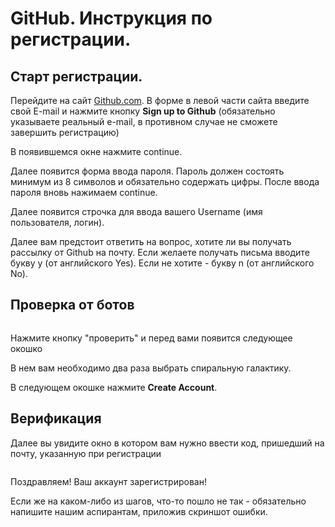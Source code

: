 # GitHub. Инструкция по регистрации.
## Старт регистрации. 

Перейдите на сайт [Github.com](https://github.com).
В форме в левой части сайта введите свой E-mail и нажмите кнопку **Sign up to Github** (обязательно указываете реальный e-mail, в противном случае не сможете завершить регистрацию)
<img src="img/NI_1.jpg" alt="">

В появившемся окне нажмите continue.
<img src="img/NI_2.jpg" alt="">

Далее появится форма ввода пароля. Пароль должен состоять минимум из 8 символов и обязательно содержать цифры. После ввода пароля вновь нажимаем continue.
<img src="img/NI_3.jpg" alt="">

Далее появится строчка для ввода вашего Username (имя пользователя, логин).
<img src="img/NI_4.jpg" alt="">

Далее вам предстоит ответить на вопрос, хотите ли вы получать рассылку от Github на почту.
Если желаете получать письма вводите букву y (от английского Yes). Если не хотите - букву n (от английского No).
<img src="img/NI_5.jpg" alt="">

## Проверка от ботов
<img src="img/NI_6.jpg" alt="">

Нажмите кнопку "проверить" и перед вами появится следующее окошко
<img src="img/NI_7.jpg" alt="">

В нем вам необходимо два раза выбрать спиральную галактику.

В следующем окошке нажмите **Create Account**.
<img src="img/NI_8.jpg" alt="">

## Верификация
Далее вы увидите окно в котором вам нужно ввести код, пришедший на почту, указанную при регистрации

<img src="img/NI_9.jpg" alt="">

Поздравляем! Ваш аккаунт зарегистрирован!

Если же на каком-либо из шагов, что-то пошло не так - обязательно напишите нашим аспирантам, приложив скриншот ошибки.